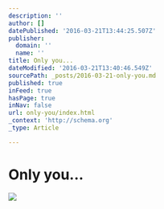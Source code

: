 ```yaml
---
description: ''
author: []
datePublished: '2016-03-21T13:44:25.507Z'
publisher:
  domain: ''
  name: ''
title: Only you...
dateModified: '2016-03-21T13:40:46.549Z'
sourcePath: _posts/2016-03-21-only-you.md
published: true
inFeed: true
hasPage: true
inNav: false
url: only-you/index.html
_context: 'http://schema.org'
_type: Article

---
```

# Only you...
![](https://the-grid-user-content.s3-us-west-2.amazonaws.com/9ffef314-fb33-42f7-acb4-2d493546fa48.png)